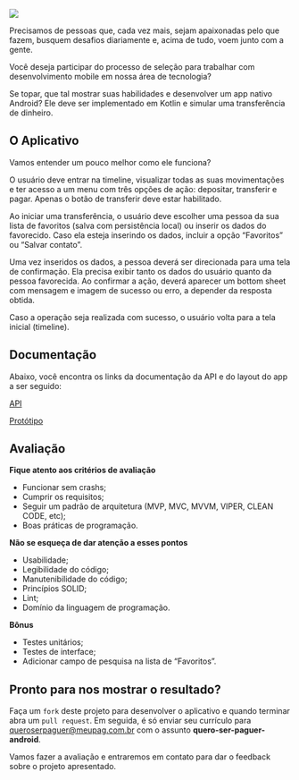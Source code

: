 ![](https://i.imgur.com/2DNum1A.png)



Precisamos de pessoas que, cada vez mais, sejam apaixonadas pelo que fazem, busquem desafios diariamente e, acima de tudo, voem junto com a gente.


Você deseja participar do processo de seleção para trabalhar com desenvolvimento mobile em nossa área de tecnologia?


Se topar, que tal mostrar suas habilidades e desenvolver um app nativo Android? Ele deve ser implementado em Kotlin e simular uma transferência de dinheiro.


## O Aplicativo

Vamos entender um pouco melhor como ele funciona?


O usuário deve entrar na timeline, visualizar todas as suas movimentações e ter acesso a um menu com três opções de ação: depositar, transferir e pagar. Apenas o botão de transferir deve estar habilitado.


Ao iniciar uma transferência, o usuário deve escolher uma pessoa da sua lista de favoritos (salva com persistência local) ou inserir os dados do favorecido. Caso ela esteja inserindo os dados, incluir a opção “Favoritos” ou “Salvar contato”.


Uma vez inseridos os dados, a pessoa deverá ser direcionada para uma tela de confirmação. Ela precisa exibir tanto os dados do usuário quanto da pessoa favorecida. Ao confirmar a ação, deverá aparecer um bottom sheet com mensagem e imagem de sucesso ou erro, a depender da resposta obtida.


Caso a operação seja realizada com sucesso, o usuário volta para a tela inicial (timeline).


## Documentação

Abaixo, você encontra os links da documentação da API e do layout do app a ser seguido:

[API]() 

[Protótipo](https://xd.adobe.com/view/0481e76e-5873-4ed4-60b7-c2ecca95a0ec-72b0/) 

## Avaliação

**Fique atento aos critérios de avaliação**

- Funcionar sem crashs;
- Cumprir os requisitos;
- Seguir um padrão de arquitetura (MVP, MVC, MVVM, VIPER, CLEAN CODE, etc);
- Boas práticas de programação.

**Não se esqueça de dar atenção a esses pontos**

- Usabilidade;
- Legibilidade do código;
- Manutenibilidade do código;
- Princípios SOLID;
- Lint;
- Domínio da linguagem de programação.


**Bônus**

- Testes unitários;
- Testes de interface;
- Adicionar campo de pesquisa na lista de “Favoritos”.


## Pronto para nos mostrar o resultado?

Faça um `fork` deste projeto para desenvolver o aplicativo e quando terminar abra um `pull request`.
Em seguida, é só enviar seu currículo para queroserpaguer@meupag.com.br com o assunto **quero-ser-paguer-android**.



Vamos fazer a avaliação e entraremos em contato para dar o feedback sobre o projeto apresentado.
